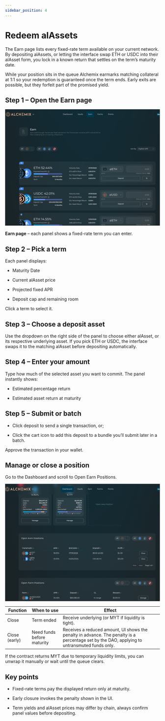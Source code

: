 ```yaml
---
sidebar_position: 4
---
```


# Redeem alAssets

The Earn page lists every fixed-rate term available on your current network. By depositing alAssets, or letting the interface swap ETH or USDC into their alAsset form, you lock in a known return that settles on the term’s maturity date.

While your position sits in the queue Alchemix earmarks matching collateral at 1:1 so your redemption is guaranteed once the term ends. Early exits are possible, but they forfeit part of the promised yield.

## Step 1 – Open the Earn page

![](/img/redeem-alassets-01.png)

**Earn page** – each panel shows a fixed-rate term you can enter.

## Step 2 – Pick a term

Each panel displays:

- Maturity Date

- Current alAsset price

- Projected fixed APR

- Deposit cap and remaining room

Click a term to select it.

## Step 3 – Choose a deposit asset

Use the dropdown on the right side of the panel to choose either alAsset, or its respective underlying asset. If you pick ETH or USDC, the interface swaps it to the matching alAsset before depositing automatically.

## Step 4 – Enter your amount

Type how much of the selected asset you want to commit. The panel instantly shows:

- Estimated percentage return

- Estimated asset return at maturity

## Step 5 – Submit or batch

- Click deposit to send a single transaction, or;

- Click the cart icon to add this deposit to a bundle you’ll submit later in a batch.

Approve the transaction in your wallet.

## Manage or close a position

Go to the Dashboard and scroll to Open Earn Positions.

![](/img/redeem-alassets-02.png)

| Function      | When to use                | Effect                                                                                                                                       |
| ------------- | -------------------------- | -------------------------------------------------------------------------------------------------------------------------------------------- |
| Close         | Term ended                 | Receive underlying (or MYT if liquidity is tight).                                                                                           |
| Close (early) | Need funds before maturity | Receives a reduced amount, UI shows the penalty in advance. The penalty is a percentage set by the DAO, applying to untransmuted funds only. |

If the contract returns MYT due to temporary liquidity limits, you can unwrap it manually or wait until the queue clears.

## Key points

- Fixed-rate terms pay the displayed return only at maturity.

- Early closure invokes the penalty shown in the UI.

- Term yields and alAsset prices may differ by chain, always confirm panel values before depositing.
